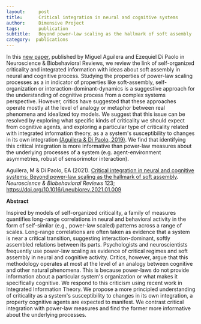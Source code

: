 ```yaml
---
layout:     post
title:      Critical integration in neural and cognitive systems
author:     Dimensive Project
tags:       publication
subtitle:   Beyond power-law scaling as the hallmark of soft assembly
category:  publications
---
```

<!-- Start Writing Below in Markdown -->

In this [new paper](https://www.sciencedirect.com/science/article/pii/S0149763421000233), published by Miguel Aguilera and Ezequiel Di Paolo in Neuroscience & Biobehavioral Reviews, we review the link of self-organized criticality and integrated information with ideas about soft assembly in neural and cognitive process. Studying the properties of power-law scaling processes as a in indicator of properties like soft-assembly, self-organization or interaction-dominant-dynamics is a suggestive approach for the understanding of cognitive process from a complex systems perspective. However, critics have suggested that these approaches operate mostly at the level of analogy or metaphor between real phenomena and idealized toy models. We suggest that this issue can be resolved by exploring what specific kinds of criticality we should expect from cognitive agents, and exploring a particular type of criticality related with integrated information theory, as a  a system's susceptibility to changes in its own integration [(Aguilera & Di Paolo, 2019)](https://doi.org/10.1016/j.neunet.2019.03.001). We find that identifying this critical integration is more informative than power-law measures about the underlying processes of a system (e.g. agent-environment asymmetries, robust of sensorimotor interaction).

Aguilera, M & Di Paolo, EA (2021). [Critical integration in neural and cognitive systems: Beyond power-law scaling as the hallmark of soft assembly](https://www.sciencedirect.com/science/article/pii/S0149763421000233). _Neuroscience & Biobehavioral Reviews_ 123; https://doi.org/10.1016/j.neubiorev.2021.01.009

**Abstract**

Inspired by models of self-organized criticality, a family of measures quantifies long-range correlations in neural and behavioral activity in the form of self-similar (e.g., power-law scaled) patterns across a range of scales. Long-range correlations are often taken as evidence that a system is near a critical transition, suggesting interaction-dominant, softly assembled relations between its parts. Psychologists and neuroscientists frequently use power-law scaling as evidence of critical regimes and soft assembly in neural and cognitive activity. Critics, however, argue that this methodology operates at most at the level of an analogy between cognitive and other natural phenomena. This is because power-laws do not provide information about a particular system's organization or what makes it specifically cognitive. We respond to this criticism using recent work in Integrated Information Theory. We propose a more principled understanding of criticality as a system's susceptibility to changes in its own integration, a property cognitive agents are expected to manifest. We contrast critical integration with power-law measures and find the former more informative about the underlying processes.
